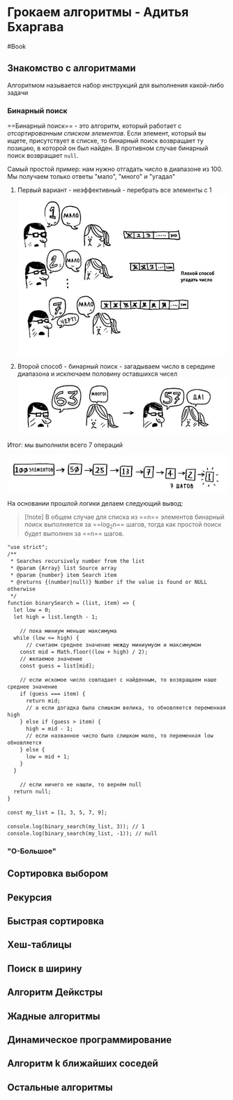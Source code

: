 # Грокаем алгоритмы - Адитья Бхаргава
#Book 

## **Знакомство с алгоритмами**

Алгоритмом называется набор инструкций для выполнения какой-либо задачи

### Бинарный поиск

==Бинарный поиск== - это алгоритм, который работает с *отсортированным списком элементов*. Если элемент, который вы ищете, присутствует в списке, то бинарный поиск возвращает ту позицию, в которой он был найден. В противном случае бинарный поиск возвращает `null`.

Самый простой пример: нам нужно отгадать число в диапазоне из 100. Мы получаем только ответы "мало", "много" и "угадал"

1) Первый вариант - неэффективный - перебрать все элементы с 1 
![](_png/4a5d78998683cdb0dc356653c0539ae4.png)

2) Второй способ - бинарный поиск - загадываем число в середине диапазона и исключаем половину оставшихся чисел
![](_png/763583bb516d892e48d7196cf25f7b65.png)

Итог: мы выполнили всего 7 операций

![](_png/0794a49bb3ae1ad34b0e63789a89114a.png)

На основании прошлой логики делаем следующий вывод:

>[!note] В общем случае для списка из ==n== элементов бинарный поиск выполняется за ==log<sub>2</sub>n== шагов, тогда как простой поиск будет выполнен за ==n== шагов.







```JS
"use strict";
/**
 * Searches recursively number from the list
 * @param {Array} list Source array
 * @param {number} item Search item
 * @returns {(number|null)} Number if the value is found or NULL otherwise
 */
function binarySearch = (list, item) => {
  let low = 0;
  let high = list.length - 1;

	// пока миниум меньше максимума
  while (low <= high) {
	  // считаем среднее значение между миниумуом и максимумом
    const mid = Math.floor((low + high) / 2);
    // желаемое значение
    const guess = list[mid];

	// если искомое число совпадает с найденным, то возвращаем наше среднее значение
    if (guess === item) {
      return mid;
      // а если догадка была слишком велика, то обновляется переменная high
    } else if (guess > item) {
      high = mid - 1;
      // если названное число было слишком мало, то переменная low обновляется
    } else {
      low = mid + 1;
    }
  }

	// если ничего не нашли, то вернём null
  return null;
}

const my_list = [1, 3, 5, 7, 9];

console.log(binary_search(my_list, 3)); // 1
console.log(binary_search(my_list, -1)); // null
```





### "О-Большое"






## **Сортировка выбором**



## **Рекурсия**




## **Быстрая сортировка**





## **Хеш-таблицы**




## **Поиск в ширину**





## **Алгоритм Дейкстры**



## **Жадные алгоритмы**



## **Динамическое программирование**



## **Алгоритм k ближайших соседей**




## **Остальные алгоритмы**


